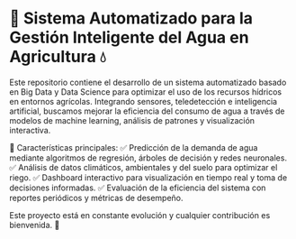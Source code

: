 # 🌿 Sistema Automatizado para la Gestión Inteligente del Agua en Agricultura 💧
Este repositorio contiene el desarrollo de un sistema automatizado basado en Big Data y Data Science para optimizar el uso de los recursos hídricos en entornos agrícolas. Integrando sensores, teledetección e inteligencia artificial, buscamos mejorar la eficiencia del consumo de agua a través de modelos de machine learning, análisis de patrones y visualización interactiva.

📌 Características principales:
✅ Predicción de la demanda de agua mediante algoritmos de regresión, árboles de decisión y redes neuronales.
✅ Análisis de datos climáticos, ambientales y del suelo para optimizar el riego.
✅ Dashboard interactivo para visualización en tiempo real y toma de decisiones informadas.
✅ Evaluación de la eficiencia del sistema con reportes periódicos y métricas de desempeño.

Este proyecto está en constante evolución y cualquier contribución es bienvenida. 🚀
